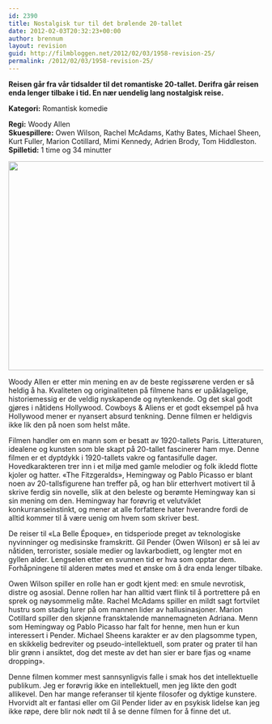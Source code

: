 ```yaml
---
id: 2390
title: Nostalgisk tur til det brølende 20-tallet
date: 2012-02-03T20:32:23+00:00
author: brennum
layout: revision
guid: http://filmbloggen.net/2012/02/03/1958-revision-25/
permalink: /2012/02/03/1958-revision-25/
---
```

**Reisen går fra vår tidsalder til det romantiske 20-tallet. Derifra går reisen enda lenger tilbake i tid. En nær uendelig lang nostalgisk reise.**

**<!--more-->Kategori:** Romantisk komedie

  
**Regi:** Woody Allen  
**Skuespillere:** Owen Wilson, Rachel McAdams, Kathy Bates, Michael Sheen, Kurt Fuller, Marion Cotillard, Mimi Kennedy, Adrien Brody, Tom Hiddleston.  
**Spilletid:** 1 time og 34 minutter

<a href="http://filmbloggen.net/2012/01/26/nostalgisk-tur-til-det-brolende-20-tallet/midnight_in_paris_219213a/" rel="attachment wp-att-2067"><img class="alignnone size-large wp-image-2067" src="http://filmbloggen.net/wp-content/uploads//2012/01/Midnight_in_Paris_219213a-620x413.jpg" alt="" width="620" height="413" /></a>

Woody Allen er etter min mening en av de beste regissørene verden er så heldig å ha. Kvaliteten og originaliteten på filmene hans er upåklagelige, historiemessig er de veldig nyskapende og nytenkende. Og det skal godt gjøres i nåtidens Hollywood. Cowboys & Aliens er et godt eksempel på hva Hollywood mener er nyansert absurd tenkning. Denne filmen er heldigvis ikke lik den på noen som helst måte.

Filmen handler om en mann som er besatt av 1920-tallets Paris. Litteraturen, idealene og kunsten som ble skapt på 20-tallet fascinerer ham mye. Denne filmen er et dyptdykk i 1920-tallets vakre og fantasifulle dager. Hovedkarakteren trer inn i et miljø med gamle melodier og folk ikledd flotte kjoler og hatter. &laquo;The Fitzgeralds&raquo;, Hemingway og Pablo Picasso er blant noen av 20-tallsfigurene han treffer på, og han blir etterhvert motivert til å skrive ferdig sin novelle, slik at den beleste og berømte Hemingway kan si sin mening om den. Hemingway har forøvrig et velutviklet konkurranseinstinkt, og mener at alle forfattere hater hverandre fordi de alltid kommer til å være uenig om hvem som skriver best.

De reiser til &laquo;La Belle Époque&raquo;, en tidsperiode preget av teknologiske nyvinninger og medisinske framskritt. Gil Pender (Owen Wilson) er så lei av nåtiden, terrorister, sosiale medier og lavkarbodiett, og lengter mot en gyllen alder. Lengselen etter en svunnen tid er hva som opptar dem. Forhåpningene til alderen møtes med et ønske om å dra enda lenger tilbake.

Owen Wilson spiller en rolle han er godt kjent med: en smule nevrotisk, distre og asosial. Denne rollen har han alltid vært flink til å portrettere på en sprek og nøysommelig måte. Rachel McAdams spiller en mildt sagt fortvilet hustru som stadig lurer på om mannen lider av hallusinasjoner. Marion Cotillard spiller den skjønne fransktalende mannemagneten Adriana. Menn som Hemingway og Pablo Picasso har falt for henne, men hun er kun interessert i Pender. Michael Sheens karakter er av den plagsomme typen, en skikkelig bedreviter og pseudo-intellektuell, som prater og prater til han blir grønn i ansiktet, dog det meste av det han sier er bare fjas og &laquo;name dropping&raquo;.

Denne filmen kommer mest sannsynligvis falle i smak hos det intellektuelle publikum. Jeg er forøvrig ikke en intellektuell, men jeg likte den godt allikevel. Den har mange referanser til kjente filosofer og dyktige kunstere. Hvorvidt alt er fantasi eller om Gil Pender lider av en psykisk lidelse kan jeg ikke røpe, dere blir nok nødt til å se denne filmen for å finne det ut.
